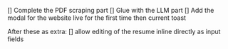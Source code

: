 [] Complete the PDF scraping part
[] Glue with the LLM part
[] Add the modal for the website live for the first time then current toast

After these as extra:
[] allow editing of the resume inline directly as input fields
